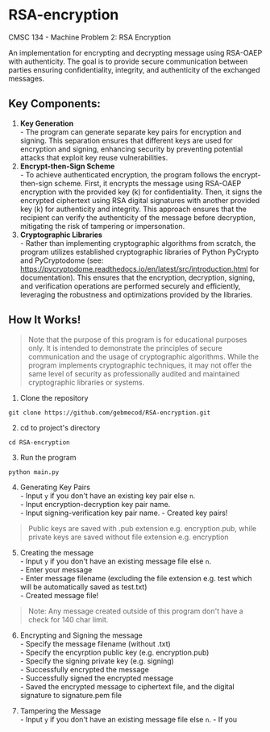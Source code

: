 # RSA-encryption
CMSC 134 - Machine Problem 2: RSA Encryption

An implementation for encrypting and decrypting message using RSA-OAEP with authenticity. The goal is to provide secure communication between parties ensuring confidentiality, integrity, and authenticity of the exchanged messages.

Key Components:  
---
1. **Key Generation**  
            - The program can generate separate key pairs for encryption and signing. This separation ensures that different keys are used for encryption and signing, enhancing security by preventing potential attacks that exploit key reuse vulnerabilities.
2. **Encrypt-then-Sign Scheme**  
            - To achieve authenticated encryption, the program follows the encrypt-then-sign scheme. First, it encrypts the message using RSA-OAEP encryption with the provided key (k) for confidentiality. Then, it signs the encrypted ciphertext using RSA digital signatures with another provided key (k) for authenticity and integrity. This approach ensures that the recipient can verify the authenticity of the message before decryption, mitigating the risk of tampering or impersonation.
3. **Cryptographic Libraries**  
            - Rather than implementing cryptographic algorithms from scratch, the program utilizes established cryptographic libraries of Python PyCrypto and PyCryptodome (see: https://pycryptodome.readthedocs.io/en/latest/src/introduction.html for documentation). This ensures that the encryption, decryption, signing, and verification operations are performed securely and efficiently, leveraging the robustness and optimizations provided by the libraries.

How It Works!
---
> Note that the purpose of this program is for educational purposes only. It is intended to demonstrate the principles of secure communication and the usage of cryptographic algorithms. While the program implements cryptographic techniques, it may not offer the same level of security as professionally audited and maintained cryptographic libraries or systems.

1. Clone the repository  
``` 
git clone https://github.com/gebmecod/RSA-encryption.git 
```
2. cd to project's directory
``` 
cd RSA-encryption
```
3. Run the program
```
python main.py
```
4. Generating Key Pairs  
            - Input `y` if you don't have an existing key pair else `n`.  
            - Input encryption-decryption key pair name.  
            - Input signing-verification key pair name.
            - Created key pairs!
> Public keys are saved with .pub extension e.g. encryption.pub, while private keys are saved without file extension e.g. encryption
5. Creating the message  
            - Input `y` if you don't have an existing message file else `n`.  
            - Enter your message  
            - Enter message filename (excluding the file extension e.g. test which will be automatically saved as test.txt)    
            - Created message file!  
> Note: Any message created outside of this program don't have a check for 140 char limit.

6. Encrypting and Signing the message  
            - Specify the message filename (without .txt)  
            - Specify the encyrption public key (e.g. encryption.pub)  
            - Specify the signing private key (e.g. signing)  
            - Successfully encrypted the message  
            - Successfully signed the encrypted message  
            - Saved the encrypted message to ciphertext file, and the digital signature to signature.pem file

7. Tampering the Message  
            - Input `y` if you don't have an existing message file else `n`.
            - If you 
